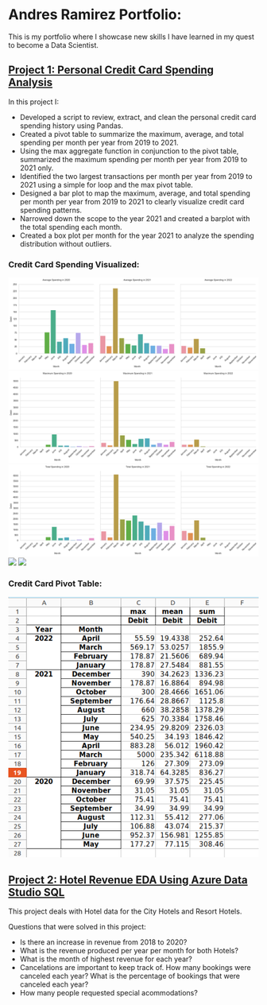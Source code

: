 # Andres Ramirez Portfolio:

This is my portfolio where I showcase new skills I have learned in my quest to become a Data Scientist.

## [Project 1: Personal Credit Card Spending Analysis](https://github.com/WarlockBlue/Credit-Card-Spending-Analysis)

In this project I:

- Developed a script to review, extract, and clean the personal credit card spending history using Pandas.
- Created a pivot table to summarize the maximum, average, and total spending per month per year from 2019 to 2021.
- Using the max aggregate function in conjunction to the pivot table, summarized the maximum spending per month per year from 2019 to 2021 only.
- Identified the two largest transactions per month per year from 2019 to 2021 using a simple for loop and the max pivot table.
- Designed a bar plot to map the maximum, average, and total spending per month per year from 2019 to 2021 to clearly visualize credit card spending patterns.
- Narrowed down the scope to the year 2021 and created a barplot with the total spending each month.
- Created a box plot per month for the year 2021 to analyze the spending distribution without outliers.



### Credit Card Spending Visualized:

![ ](https://github.com/WarlockBlue/Credit-Card-Spending-Analysis/blob/main/AverageCreditCardSpending.png)
![ ](https://github.com/WarlockBlue/Credit-Card-Spending-Analysis/blob/main/MaximumCreditCardSpending.png)
![ ](https://github.com/WarlockBlue/Credit-Card-Spending-Analysis/blob/main/TotalCreditCardSpending.png)
![ ](Finances/TotalSpending2021.png)
![ ](Finances/SpendingDistribution2021.png)

### Credit Card Pivot Table:
  ![Credit Card Pivot Table](https://github.com/WarlockBlue/Credit-Card-Spending-Analysis/blob/main/Finances/CreditCardPivotTable.png)

## [Project 2: Hotel Revenue EDA Using Azure Data Studio SQL](https://github.com/WarlockBlue/HotelRevenue)

This project deals with Hotel data for the City Hotels and Resort Hotels.

Questions that were solved in this project: 
  - Is there an increase in revenue from 2018 to 2020?
  - What is the revenue produced per year per month for both Hotels?
  - What is the month of highest revenue for each year?
  - Cancelations are important to keep track of. How many bookings were canceled each year? What is the percentage of bookings that were canceled each year?
  - How many people requested special acommodations?
